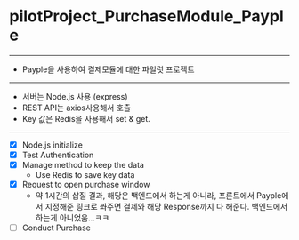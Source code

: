 # pilotProject_PurchaseModule_Payple
--------------------------------------
- Payple을 사용하여 결제모듈에 대한 파일럿 프로젝트
--------------------------------------
- 서버는 Node.js 사용 (express)
- REST API는 axios사용해서 호출
- Key 값은 Redis을 사용해서 set & get. 

--------------------------------
- [x] Node.js initialize
- [x] Test Authentication
- [x] Manage method to keep the data
    - Use Redis to save key data
- [X] Request to open purchase window
    - 약 1시간의 삽질 결과, 해당은 백엔드에서 하는게 아니라,
    프론트에서 Payple에서 지정해준 링크로 쏴주면
    결제와 해당 Response까지 다 해준다.
    백엔드에서 하는게 아니었움...ㅋㅋ
- [ ] Conduct Purchase